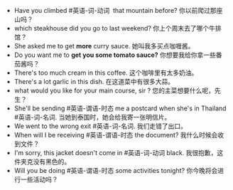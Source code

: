 - Have you climbed #英语-词-动词  that mountain before? 你以前爬过那座山吗？
- which steakhouse did you go to last weekend? 你上个周末去了哪个牛排馆？
- She asked me to get **more** curry sauce. 她叫我多买点咖喱酱。
- Do you want me to **get you some tomato sauce?** 你想要我给你拿一些番茄酱吗？
- There's too much cream in this coffee. 这个咖啡里有太多奶油。
- There's a lot garlic in this dish. 在这道菜中有很多大蒜。
- what would you like for your main course, sir ? 您的主菜想要什么呢，先生？
- She'll be sending #英语-谓语-时态 me a postcard when she's in Thailand #英语-词-名词. 当她到泰国时，她会给我寄一张明信片。
- We went to the wrong exit #英语-词-名词. 我们走错了出口。
- When will I be receiving #英语-谓语-时态 the document? 我什么时候会收到文件？
- I'm sorry, this jacket doesn't come in #英语-词-动词 black.   我很抱歉，这件夹克没有黑色的。
- Will you be doing #英语-谓语-时态 some activities tonight? 你今晚将会进行一些活动吗？